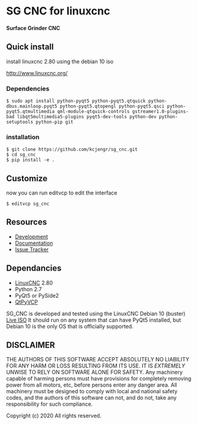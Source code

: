 
# SG CNC for linuxcnc

#### Surface Grinder CNC



## Quick install

install linuxcnc 2.80 using the debian 10 iso

http://www.linuxcnc.org/

### Dependencies

```
$ sudo apt install python-pyqt5 python-pyqt5.qtquick python-dbus.mainloop.pyqt5 python-pyqt5.qtopengl python-pyqt5.qsci python-pyqt5.qtmultimedia qml-module-qtquick-controls gstreamer1.0-plugins-bad libqt5multimedia5-plugins pyqt5-dev-tools python-dev python-setuptools python-pip git
```

### installation

```
$ git clone https://github.com/kcjengr/sg_cnc.git
$ cd sg_cnc
$ pip install -e .
```

## Customize

now you can run editvcp to edit the interface

```
$ editvcp sg_cnc
```

## Resources

* [Development](https://github.com/kecjengr/sg_cnc)
* [Documentation](https://qtpyvcp.com)
* [Issue Tracker]()


## Dependancies

* [LinuxCNC](https://linuxcnc.org) 2.80
* Python 2.7
* PyQt5 or PySide2
* [QtPyVCP](https://qtpyvcp.com/)

SG_CNC is developed and tested using the LinuxCNC Debian 10 (buster) [Live ISO](http://www.linuxcnc.org/) It should run on any system that can have PyQt5 installed, but Debian 10 is the only OS
that is officially supported.


## DISCLAIMER

THE AUTHORS OF THIS SOFTWARE ACCEPT ABSOLUTELY NO LIABILITY FOR
ANY HARM OR LOSS RESULTING FROM ITS USE.  IT IS _EXTREMELY_ UNWISE
TO RELY ON SOFTWARE ALONE FOR SAFETY.  Any machinery capable of
harming persons must have provisions for completely removing power
from all motors, etc, before persons enter any danger area.  All
machinery must be designed to comply with local and national safety
codes, and the authors of this software can not, and do not, take
any responsibility for such compliance.


Copyright (c) 2020 All rights reserved.
